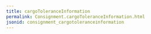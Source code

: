 ```yaml
---
title: cargoToleranceInformation
permalink: Consignment.cargoToleranceInformation.html
jsonid: consignment_cargotoleranceinformation
---
```

